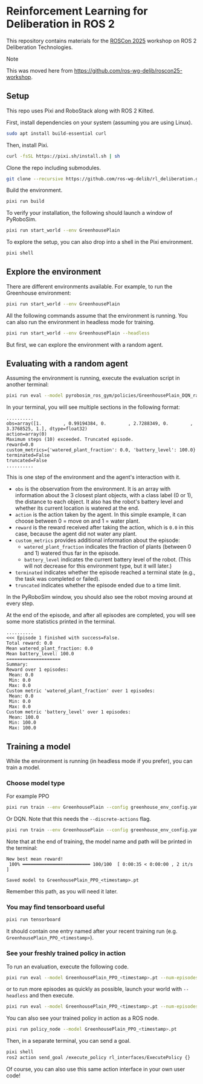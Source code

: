 # Reinforcement Learning for Deliberation in ROS 2

This repository contains materials for the [ROSCon 2025](https://roscon.ros.org/2025/) workshop on ROS 2 Deliberation Technologies.

> [!NOTE]
> This was moved here from <https://github.com/ros-wg-delib/roscon25-workshop>.

## Setup

This repo uses Pixi and RoboStack along with ROS 2 Kilted.

First, install dependencies on your system (assuming you are using Linux).

<!--- new-env: ubuntu:latest --->
<!--
```bash
apt update
apt install -y git curl build-essential
```
-->

<!--- skip-next --->
```bash
sudo apt install build-essential curl
```

Then, install Pixi.

```bash
curl -fsSL https://pixi.sh/install.sh | sh
```

<!--
This is necessary to make pixi work ...
```bash
echo 'export PATH=\"/root/.pixi/bin:$PATH\"' >> /root/.bashrc
```
-->

Clone the repo including submodules.

```bash
git clone --recursive https://github.com/ros-wg-delib/rl_deliberation.git
```

Build the environment.

<!--- workdir: /rl_deliberation --->
```bash
pixi run build
```

To verify your installation, the following should launch a window of PyRoboSim.

<!--- skip-next --->
```bash
pixi run start_world --env GreenhousePlain
```

To explore the setup, you can also drop into a shell in the Pixi environment.

<!--- skip-next --->
```bash
pixi shell
```

## Explore the environment

There are different environments available. For example, to run the Greenhouse environment:

<!--- skip-next --->
```bash
pixi run start_world --env GreenhousePlain
```

All the following commands assume that the environment is running.
You can also run the environment in headless mode for training.

<!--- skip-next --->
```bash
pixi run start_world --env GreenhousePlain --headless
```

But first, we can explore the environment with a random agent.

## Evaluating with a random agent

Assuming the environment is running, execute the evaluation script in another terminal:

<!--- skip-next --->
```bash
pixi run eval --model pyrobosim_ros_gym/policies/GreenhousePlain_DQN_random.pt --num-episodes 1 --realtime
```
<!--- workdir: /rl_deliberation --->
<!--
```bash
pixi run start_world --env GreenhousePlain --headless & pid=$!; pixi run eval --model pyrobosim_ros_gym/policies/GreenhousePlain_DQN_random.pt --num-episodes 1; kill $pid
```
-->

In your terminal, you will see multiple sections in the following format:

```plaintext
..........
obs=array([1.        , 0.99194384, 0.        , 2.7288349, 0.        , 3.3768525, 1.], dtype=float32)
action=array(0)
Maximum steps (10) exceeded. Truncated episode.
reward=0.0
custom_metrics={'watered_plant_fraction': 0.0, 'battery_level': 100.0}
terminated=False
truncated=False
..........
```

This is one step of the environment and the agent's interaction with it.

- `obs` is the observation from the environment. It is an array with information about the 3 closest plant objects, with a class label (0 or 1), the distance to each object. It also has the robot's battery level and whether its current location is watered at the end.
- `action` is the action taken by the agent. In this simple example, it can choose between 0 = move on and 1 = water plant.
- `reward` is the reward received after taking the action, which is `0.0` in this case, because the agent did not water any plant.
- `custom_metrics` provides additional information about the episode:
  - `watered_plant_fraction` indicates the fraction of plants (between 0 and 1) watered thus far in the episode.
  - `battery_level` indicates the current battery level of the robot. (This will not decrease for this environment type, but it will later.)
- `terminated` indicates whether the episode reached a terminal state (e.g., the task was completed or failed).
- `truncated` indicates whether the episode ended due to a time limit.

In the PyRoboSim window, you should also see the robot moving around at every step.

At the end of the episode, and after all episodes are completed, you will see some more statistics printed in the terminal.

```plaintext
..........
<<< Episode 1 finished with success=False.
Total reward: 0.0
Mean watered_plant_fraction: 0.0
Mean battery_level: 100.0
====================
Summary:
Reward over 1 episodes:
 Mean: 0.0
 Min: 0.0
 Max: 0.0
Custom metric 'watered_plant_fraction' over 1 episodes:
 Mean: 0.0
 Min: 0.0
 Max: 0.0
Custom metric 'battery_level' over 1 episodes:
 Mean: 100.0
 Min: 100.0
 Max: 100.0
```

## Training a model

While the environment is running (in headless mode if you prefer), you can train a model.

### Choose model type

For example PPO

<!--- skip-next --->
```bash
pixi run train --env GreenhousePlain --config greenhouse_env_config.yaml --model-type PPO --log
```

Or DQN.
Note that this needs the `--discrete-actions` flag.

<!--- skip-next --->
```bash
pixi run train --env GreenhousePlain --config greenhouse_env_config.yaml --model-type DQN --discrete-actions --log
```

Note that at the end of training, the model name and path will be printed in the terminal:

```plaintext
New best mean reward!
 100% ━━━━━━━━━━━━━━━━━━━━━━━━━ 100/100  [ 0:00:35 < 0:00:00 , 2 it/s ]

Saved model to GreenhousePlain_PPO_<timestamp>.pt
```

Remember this path, as you will need it later.

### You may find tensorboard useful

<!--- skip-next --->
```bash
pixi run tensorboard
```

It should contain one entry named after your recent training run (e.g. `GreenhousePlain_PPO_<timestamp>`).

### See your freshly trained policy in action

To run an evaluation, execute the following code.

<!--- skip-next --->
```bash
pixi run eval --model GreenhousePlain_PPO_<timestamp>.pt --num-episodes 3 --realtime
```

or to run more episodes as quickly as possible, launch your world with `--headless` and then execute.

<!--- skip-next --->
```bash
pixi run eval --model GreenhousePlain_PPO_<timestamp>.pt --num-episodes 20
```

You can also see your trained policy in action as a ROS node.

<!--- skip-next --->
```bash
pixi run policy_node --model GreenhousePlain_PPO_<timestamp>.pt
```

Then, in a separate terminal, you can send a goal.

<!--- skip-next --->
```bash
pixi shell
ros2 action send_goal /execute_policy rl_interfaces/ExecutePolicy {}
```

Of course, you can also use this same action interface in your own user code!
